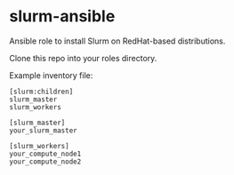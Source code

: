 # slurm-ansible

Ansible role to install Slurm on RedHat-based distributions.

Clone this repo into your roles directory.

Example inventory file:

```
[slurm:children]
slurm_master
slurm_workers

[slurm_master]
your_slurm_master

[slurm_workers]
your_compute_node1
your_compute_node2
```
